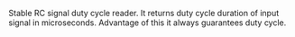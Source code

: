 Stable RC signal duty cycle reader. It returns duty cycle duration of input signal in microseconds. Advantage of this it always guarantees duty cycle. 
